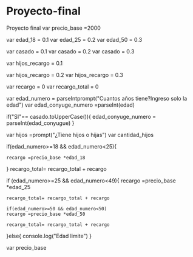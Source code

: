 # Proyecto-final
Proyecto final
var precio_base =2000

var edad_18 = 0.1
var edad_25 = 0.2
var edad_50 = 0.3

var casado = 0.1
var casado = 0.2 
var casado = 0.3 

var hijos_recargo = 0.1

var hijos_recargo = 0.2
var hijos_recargo = 0.3 

var recargo = 0
var recargo_total = 0


var edad_numero = parseIntprompt("Cuantos años tiene?Ingreso solo la edad")
var edad_conyuge_numero =parseInt(edad)

if("SI"== casado.toUpperCase()){
  edad_conyuge_numero = parseInt(edad_conyugue)
}

var hijos =prompt("¿Tiene hijos o hijas")
var cantidad_hijos


if(edad_numero>=18 && edad_numero<25){

    recargo =precio_base *edad_18 
}
    recargo_total= recargo_total + recargo
    
  if (edad_numero>=25 && edad_numero<49){
    recargo =precio_base *edad_25 
    
    recargo_total= recargo_total + recargo
    
    if(edad_numero>=50 && edad_numero<50)
    recargo =precio_base *edad_50

    recargo_total= recargo_total + recargo
}else{ console.log("Edad limite") 
  }

 var precio_base  

